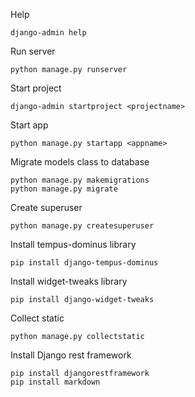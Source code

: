 Help
```
django-admin help

```

Run server
```
python manage.py runserver

```

Start project
```
django-admin startproject <projectname>

```

Start app
```
python manage.py startapp <appname>

```

Migrate models class to database
```
python manage.py makemigrations
python manage.py migrate

```

Create superuser 
```
python manage.py createsuperuser

```

Install tempus-dominus library 
```
pip install django-tempus-dominus

```

Install widget-tweaks library
```
pip install django-widget-tweaks

```

Collect static
```
python manage.py collectstatic

```

Install Django rest framework
```
pip install djangorestframework
pip install markdown

```
